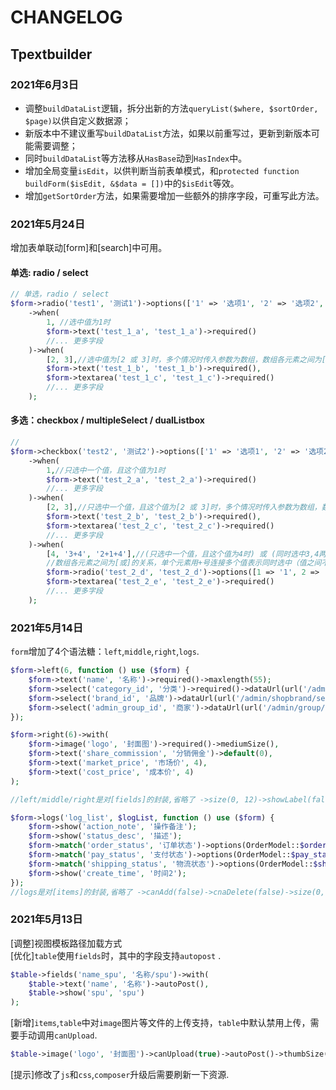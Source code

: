 # CHANGELOG

## Tpextbuilder

### 2021年6月3日

- 调整`buildDataList`逻辑，拆分出新的方法`queryList($where, $sortOrder, $page)`以供自定义数据源；
- 新版本中不建议重写`buildDataList`方法，如果以前重写过，更新到新版本可能需要调整；
- 同时`buildDataList`等方法移从`HasBase`动到`HasIndex`中。
- 增加全局变量`isEdit`，以供判断当前表单模式，和`protected function buildForm($isEdit, &$data = [])`中的`$isEdit`等效。
- 增加`getSortOrder`方法，如果需要增加一些额外的排序字段，可重写此方法。

### 2021年5月24日

增加表单联动[form]和[search]中可用。

#### 单选: radio / select

```php
// 单选，radio / select 
$form->radio('test1', '测试1')->options(['1' => '选项1', '2' => '选项2', '3' => '选项3'])->default(1)
    ->when(
        1, //选中值为1时
        $form->text('test_1_a', 'test_1_a')->required()
        //... 更多字段
    )->when(
        [2, 3],//选中值为[2 或 3]时，多个情况时传入参数为数组，数组各元素之间为[或]的关系
        $form->text('test_1_b', 'test_1_b')->required(),
        $form->textarea('test_1_c', 'test_1_c')->required()
        //... 更多字段
    );
```

#### 多选：checkbox / multipleSelect / dualListbox

```php
// 
$form->checkbox('test2', '测试2')->options(['1' => '选项1', '2' => '选项2', '3' => '选项3', '4' => '选项4'])->default(1)
    ->when(
        1,//只选中一个值，且这个值为1时
        $form->text('test_2_a', 'test_2_a')->required()
        //... 更多字段
    )->when(
        [2, 3],//只选中一个值，且这个值为[2 或 3]时，多个情况时传入参数为数组，数组各元素之间为[或]的关系
        $form->text('test_2_b', 'test_2_b')->required(),
        $form->textarea('test_2_c', 'test_2_c')->required()
        //... 更多字段
    )->when(
        [4, '3+4', '2+1+4'],//(只选中一个值，且这个值为4时) 或 (同时选中3,4两个值) 或 (同时选中1,2,4三个值)。
        //数组各元素之间为[或]的关系，单个元素用+号连接多个值表示同时选中（值之间不分先后顺序[2+1+4]和[1+2+4]和[4+1+2]等情况等效）
        $form->radio('test_2_d', 'test_2_d')->options([1 => '1', 2 => '2']),
        $form->textarea('test_2_e', 'test_2_e')->required()
        //... 更多字段
    );
```

### 2021年5月14日

`form`增加了4个语法糖：`left`,`middle`,`right`,`logs`.  

```php
$form->left(6, function () use ($form) {
    $form->text('name', '名称')->required()->maxlength(55);
    $form->select('category_id', '分类')->required()->dataUrl(url('/admin/shopcategory/selectPage'));
    $form->select('brand_id', '品牌')->dataUrl(url('/admin/shopbrand/selectPage'));
    $form->select('admin_group_id', '商家')->dataUrl(url('/admin/group/selectPage'));
});

$form->right(6)->with(
    $form->image('logo', '封面图')->required()->mediumSize(),
    $form->text('share_commission', '分销佣金')->default(0),
    $form->text('market_price', '市场价', 4),
    $form->text('cost_price', '成本价', 4)
);

//left/middle/right是对[fields]的封装,省略了 ->size(0, 12)->showLabel(false)等细节。

$form->logs('log_list', $logList, function () use ($form) {
    $form->show('action_note', '操作备注');
    $form->show('status_desc', '描述');
    $form->match('order_status', '订单状态')->options(OrderModel::$order_status_types);
    $form->match('pay_status', '支付状态')->options(OrderModel::$pay_status_types);
    $form->match('shipping_status', '物流状态')->options(OrderModel::$shipping_status_types);
    $form->show('create_time', '时间2');
});
//logs是对[items]的封装,省略了 ->canAdd(false)->cnaDelete(false)->size(0, 12)->showLabel(false)等细节。

```

### 2021年5月13日

[调整]视图模板路径加载方式  
[优化]`table`使用`fields`时，其中的字段支持`autopost`  .

```php
$table->fields('name_spu', '名称/spu')->with(
    $table->text('name', '名称')->autoPost(),
    $table->show('spu', 'spu')
);
```

[新增]`items`,`table`中对`image`图片等文件的上传支持，`table`中默认禁用上传，需要手动调用`canUpload`.  

```php
$table->image('logo', '封面图')->canUpload(true)->autoPost()->thumbSize(60, 60);
```

[提示]修改了`js`和`css`,`composer`升级后需要刷新一下资源.  
